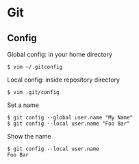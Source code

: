 Git
===

Config
------

Global config: in your home directory
    
    $ vim ~/.gitconfig

Local config: inside repository directory

    $ vim .git/config

Set a name

    $ git config --global user.name "My Name"
    $ git config --local user.name "Foo Bar"
 
Show the name
   
    $ git config --local user.name
    Foo Bar